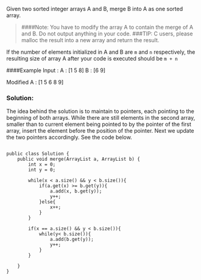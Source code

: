 Given two sorted integer arrays A and B, merge B into A as one sorted array.

>####Note: You have to modify the array A to contain the merge of A and B. Do not output anything in your code.
>###TIP: C users, please malloc the result into a new array and return the result.

If the number of elements initialized in A and B are `m` and `n` respectively, the resulting size of array A after your code is executed should be `m + n`

####Example
Input :
         A : [1 5 8]
         B : [6 9]

Modified A : [1 5 6 8 9]


### Solution:
The idea behind the solution is to maintain to pointers, each pointing to the beginning of both arrays. While there are still elements in the second array, smaller than to current element being pointed to by the pointer of the first array, insert the element before the position of the pointer. Next we update the two pointers accordingly. See the code below.

<pre><code>
public class Solution {
	public void merge(ArrayList<Integer> a, ArrayList<Integer> b) {
	    int x = 0;
	    int y = 0;

	    while(x < a.size() && y < b.size()){
	        if(a.get(x) >= b.get(y)){
	            a.add(x, b.get(y));
	            y++;
	        }else{
	            x++;
	        }
	    }

	    if(x == a.size() && y < b.size()){
	        while(y< b.size()){
	            a.add(b.get(y));
	            y++;
	        }
	    }

	}
}
</code></pre>
